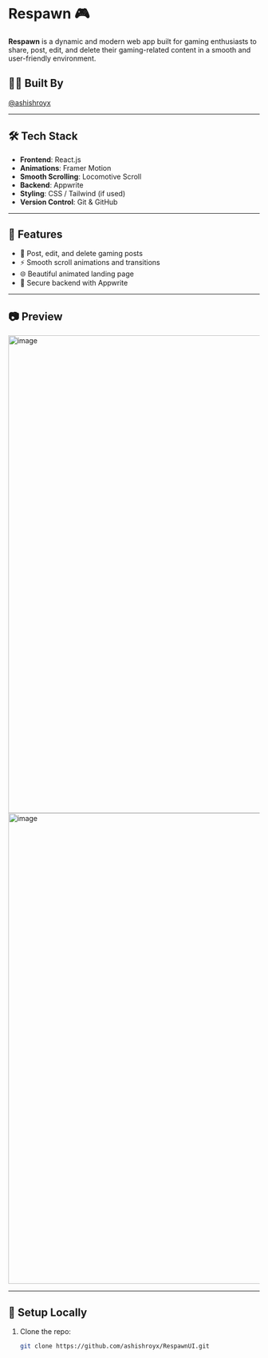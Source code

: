 # Respawn 🎮

**Respawn** is a dynamic and modern web app built for gaming enthusiasts to share, post, edit, and delete their gaming-related content in a smooth and user-friendly environment.

## 👨‍💻 Built By
[@ashishroyx](https://github.com/ashishroyx)

---

## 🛠️ Tech Stack

- **Frontend**: React.js
- **Animations**: Framer Motion
- **Smooth Scrolling**: Locomotive Scroll
- **Backend**: Appwrite
- **Styling**: CSS / Tailwind (if used)
- **Version Control**: Git & GitHub

---

## 🎯 Features

- 📝 Post, edit, and delete gaming posts
- ⚡ Smooth scroll animations and transitions
- 🌐 Beautiful animated landing page
- 🔐 Secure backend with Appwrite

---

## 📷 Preview

<img width="958" alt="image" src="https://github.com/user-attachments/assets/cba3b110-e350-4ac9-a7e2-740183c6670b" />
<img width="944" alt="image" src="https://github.com/user-attachments/assets/3646aa38-f956-49c1-9519-4c2299e4f771" />



---

## 🧪 Setup Locally

1. Clone the repo:
   ```bash
   git clone https://github.com/ashishroyx/RespawnUI.git
